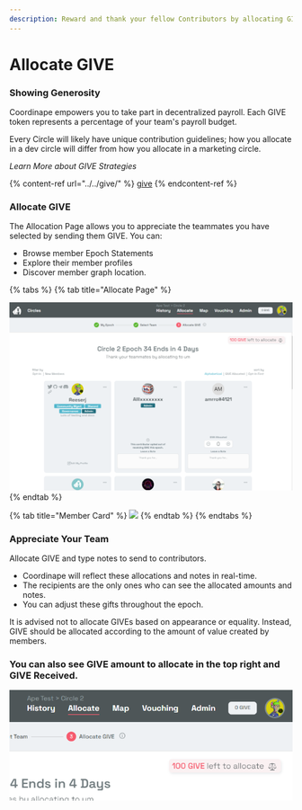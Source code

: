 ```yaml
---
description: Reward and thank your fellow Contributors by allocating GIVE
---
```


# Allocate GIVE

### Showing Generosity&#x20;

Coordinape empowers you to take part in decentralized payroll. Each GIVE token represents a percentage of your team's payroll budget.

Every Circle will likely have unique contribution guidelines; how you allocate in a dev circle will differ from how you allocate in a marketing circle.&#x20;

_Learn More about GIVE Strategies_

{% content-ref url="../../give/" %}
[give](../../give/)
{% endcontent-ref %}

### Allocate GIVE

The Allocation Page allows you to appreciate the teammates you have selected by sending them GIVE. You can:

* Browse member Epoch Statements&#x20;
* Explore their member profiles
* Discover member graph location.

{% tabs %}
{% tab title="Allocate Page" %}


![Allocating to team members](<../../../.gitbook/assets/image (29).png>)
{% endtab %}

{% tab title="Member Card" %}
![](../../../.gitbook/assets/How\_to\_Coordinape15.jpg)
{% endtab %}
{% endtabs %}

### Appreciate Your Team

Allocate GIVE and type notes to send to contributors.

* Coordinape will reflect these allocations and notes in real-time.&#x20;
* The recipients are the only ones who can see the allocated amounts and notes.
* You can adjust these gifts throughout the epoch.

It is advised not to allocate GIVEs based on appearance or equality. Instead, GIVE should be allocated according to the amount of value created by members.

### You can also see GIVE amount to allocate in the top right and GIVE Received.

![Amount left to allocate](<../../../.gitbook/assets/image (10).png>)

